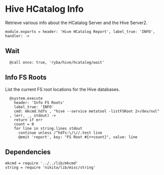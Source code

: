 
# Hive HCatalog Info

Retrieve various info about the HCatalog Server and the Hive Server2.

    module.exports = header: 'Hive HCatalog Report', label_true: 'INFO', handler: ->

## Wait

      @call once: true, 'ryba/hive/hcatalog/wait'

## Info FS Roots

List the current FS root locations for the Hive databases.

      @system.execute
        header: 'Info FS Roots'
        label_true: 'INFO'
        cmd: mkcmd.hdfs , "hive --service metatool -listFSRoot 2>/dev/nul"
      , (err, _, stdout) ->
        return if err
        count = 0
        for line in string.lines stdout
          continue unless /^hdfs:\/\//.test line
          @emit 'report', key: "FS Root #{++count}", value: line

## Dependencies

    mkcmd = require '../../lib/mkcmd'
    string = require 'nikita/lib/misc/string'
